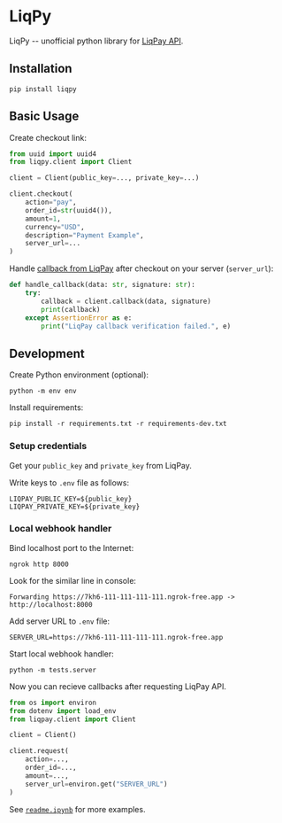 # LiqPy

LiqPy -- unofficial python library for [LiqPay API](https://www.liqpay.ua/documentation/api/).

## Installation

```shell
pip install liqpy
```

## Basic Usage

Create checkout link:

```python
from uuid import uuid4
from liqpy.client import Client

client = Client(public_key=..., private_key=...)

client.checkout(
    action="pay",
    order_id=str(uuid4()),
    amount=1,
    currency="USD",
    description="Payment Example",
    server_url=...
)
```

Handle [callback from LiqPay](https://www.liqpay.ua/en/documentation/api/callback) after checkout on your server (`server_url`):

```python
def handle_callback(data: str, signature: str):
    try:
        callback = client.callback(data, signature)
        print(callback)
    except AssertionError as e:
        print("LiqPay callback verification failed.", e)
```


## Development

Create Python environment (optional):

```shell
python -m env env
```

Install requirements:

```shell
pip install -r requirements.txt -r requirements-dev.txt
```


### Setup credentials

Get your `public_key` and `private_key` from LiqPay.

Write keys to `.env` file as follows:

```shell
LIQPAY_PUBLIC_KEY=${public_key}
LIQPAY_PRIVATE_KEY=${private_key}
```


### Local webhook handler

Bind localhost port to the Internet:

```shell
ngrok http 8000
```

Look for the similar line in console:

```
Forwarding https://7kh6-111-111-111-111.ngrok-free.app -> http://localhost:8000 
```

Add server URL to `.env` file:

```
SERVER_URL=https://7kh6-111-111-111-111.ngrok-free.app
```

Start local webhook handler:

```shell
python -m tests.server
```

Now you can recieve callbacks after requesting LiqPay API.

```python
from os import environ
from dotenv import load_env
from liqpay.client import Client

client = Client()

client.request(
    action=...,
    order_id=...,
    amount=...,
    server_url=environ.get("SERVER_URL")
)
```

See [`readme.ipynb`](./readme.ipynb) for more examples.